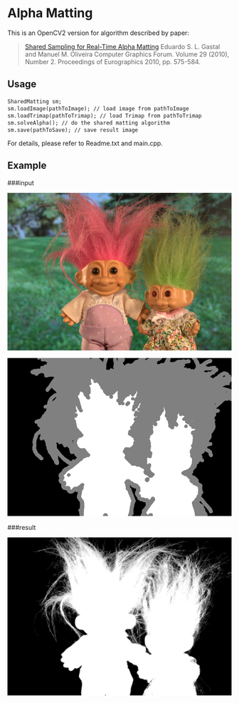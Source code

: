 # Alpha Matting

This is an OpenCV2 version for algorithm described by paper:

>[Shared Sampling for Real-Time Alpha Matting](http://inf.ufrgs.br/~eslgastal/SharedMatting/)
  Eduardo S. L. Gastal and Manuel M. Oliveira
  Computer Graphics Forum. Volume 29 (2010), Number 2.
  Proceedings of Eurographics 2010, pp. 575-584.

## Usage


	SharedMatting sm;
	sm.loadImage(pathToImage); // load image from pathToImage
	sm.loadTrimap(pathToTrimap); // load Trimap from pathToTrimap
	sm.solveAlpha(); // do the shared matting algorithm
	sm.save(pathToSave); // save result image

For details, please refer to Readme.txt and main.cpp. 

## Example

###input

![input.png](input.png)

![trimap.png](trimap.png)

###result

![result.png](result.png)
